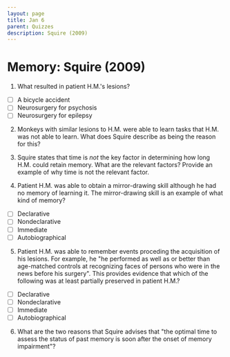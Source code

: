 ```yaml
---
layout: page
title: Jan 6
parent: Quizzes
description: Squire (2009)
---
```


# Memory: Squire (2009)

1. What resulted in patient H.M.'s lesions?
- [ ] A bicycle accident
- [ ] Neurosurgery for psychosis
- [ ] Neurosurgery for epilepsy

2. Monkeys with similar lesions to H.M. were able to learn tasks that H.M. was not able to learn. What does Squire describe as being the reason for this? 

3. Squire states that time is *not* the key factor in determining how long H.M. could retain memory. What are the relevant factors? Provide an example of why time is not the relevant factor. 

4. Patient H.M. was able to obtain a mirror-drawing skill although he had no memory of learning it. The mirror-drawing skill is an example of what kind of memory? 
- [ ] Declarative
- [ ] Nondeclarative
- [ ] Immediate
- [ ] Autobiographical

5. Patient H.M. was able to remember events proceding the acquisition of his lesions. For example, he "he performed as well as or better than age-matched controls at recognizing faces of persons who were in the news before his surgery". This provides evidence that which of the following was at least partially preserved in patient H.M.? 
- [ ] Declarative
- [ ] Nondeclarative
- [ ] Immediate
- [ ] Autobiographical

6. What are the two reasons that Squire advises that "the optimal time to assess the status of past memory is soon after the onset of memory impairment"? 
